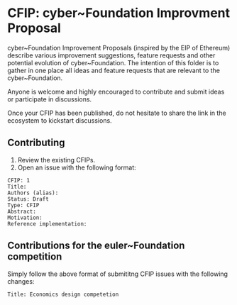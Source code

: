 # CFIP: cyber~Foundation Improvment Proposal 

cyber\~Foundation Improvement Proposals (inspired by the EIP of Ethereum) describe various improvement suggestions, feature requests and other potential evolution of
cyber\~Foundation. The intention of this folder is to gather in one place all ideas and feature requests that are relevant to the cyber\~Foundation. 

Anyone is welcome and highly encouraged to contribute and submit ideas or participate in discussions. 

Once your CFIP has been published, do not hesitate to share the link in the ecosystem to kickstart discussions. 

## Contributing

1. Review the existing CFIPs. 
2. Open an issue with the following format: 

```
CFIP: 1
Title:
Authors (alias): 
Status: Draft
Type: CFIP
Abstract:
Motivation:
Reference implementation: 
````

## Contributions for the euler\~Foundation competition

Simply follow the above format of submititng CFIP issues with the following changes:

```
Title: Economics design competetion
```


